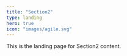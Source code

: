```yaml
---
title: "Section2"
type: landing
hero: true
icon: "images/agile.svg"
---
```


This is the landing page for Section2 content.
